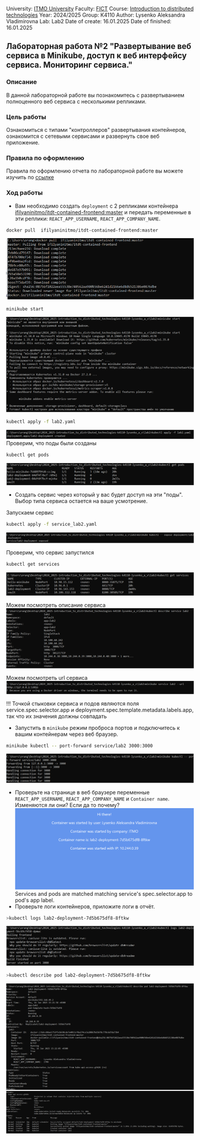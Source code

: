 University: [ITMO University](https://itmo.ru/ru/)
Faculty: [FICT](https://fict.itmo.ru)
Course: [Introduction to distributed technologies](https://github.com/itmo-ict-faculty/introduction-to-distributed-technologies)
Year: 2024/2025
Group: K4110
Author: Lysenko Aleksandra Vladimirovna
Lab: Lab2
Date of create: 16.01.2025
Date of finished: 16.01.2025

## Лабораторная работа №2 "Развертывание веб сервиса в Minikube, доступ к веб интерфейсу сервиса. Мониторинг сервиса."
### Описание

В данной лабораторной работе вы познакомитесь с развертыванием полноценного веб сервиса с несколькими репликами.

### Цель работы

Ознакомиться с типами "контроллеров" развертывания контейнеров, ознакомится с сетевыми сервисами и развернуть свое веб приложение.

### Правила по оформлению

Правила по оформлению отчета по лабораторной работе вы можете изучить по [ссылке](../reportdesign.md)


### Ход работы

- Вам необходимо создать `deployment` с 2 репликами контейнера [ifilyaninitmo/itdt-contained-frontend:master](https://hub.docker.com/repository/docker/ifilyaninitmo/itdt-contained-frontend) и передать переменные в эти реплики: `REACT_APP_USERNAME`, `REACT_APP_COMPANY_NAME`.

```bash
docker pull  ifilyaninitmo/itdt-contained-frontend:master
```
![docker_pull_image.png](pictures%2Fdocker_pull_image.png)
```bash
minikube start
```
![minicube_start.png](pictures%2Fminicube_start.png)
```bash
kubectl apply -f lab2.yaml
```
![kubectl apply.png](pictures%2Fkubectl%20apply.png)
Проверим, что поды были созданы
```bash
kubectl get pods
```
![kubectl get pods.png](pictures%2Fkubectl%20get%20pods.png)

- Создать сервис через который у вас будет доступ на эти "поды". Выбор типа сервиса остается на ваше усмотрение.

Запускаем сервис
```bash
kubectl apply -f service_lab2.yaml
```
![deployment.png](pictures%2Fdeployment.png)

Проверим, что сервис запустился
```bash
kubectl get services
```
![kubectl get services.png](pictures%2Fkubectl%20get%20services.png)

Можем посмотреть описание сервиса
![describe_service.png](pictures%2Fdescribe_service.png)

Можем посмотреть url сервиса
![service_url.png](pictures%2Fservice_url.png)


!!! Точкой стыковки сервиса и подов являются поля service.spec.selector.app и deployment.spec.template.metadata.labels.app, так что их значения должны совпадать

- Запустить в `minikube` режим проброса портов и подключитесь к вашим контейнерам через веб браузер.
```bash
minikube kubectl -- port-forward service/lab2 3000:3000
```
![port-forward.png](pictures%2Fport-forward.png)

- Проверьте на странице в веб браузере переменные `REACT_APP_USERNAME`, `REACT_APP_COMPANY_NAME` и `Container name`. Изменяются ли они? Если да то почему?
![frontend_view.png](pictures%2Ffrontend_view.png)
  Services and pods are matched matching service's spec.selector.app to pod's app label.
- Проверьте логи контейнеров, приложите логи в отчёт.
```bash
>kubectl logs lab2-deployment-7d5b675df8-8ftkw
```
![pod_log.png](pictures%2Fpod_log.png)
```bash
>kubectl describe pod lab2-deployment-7d5b675df8-8ftkw
```
![describe_pod_1.png](pictures%2Fdescribe_pod_1.png)
![describe_pod_2.png](pictures%2Fdescribe_pod_2.png)